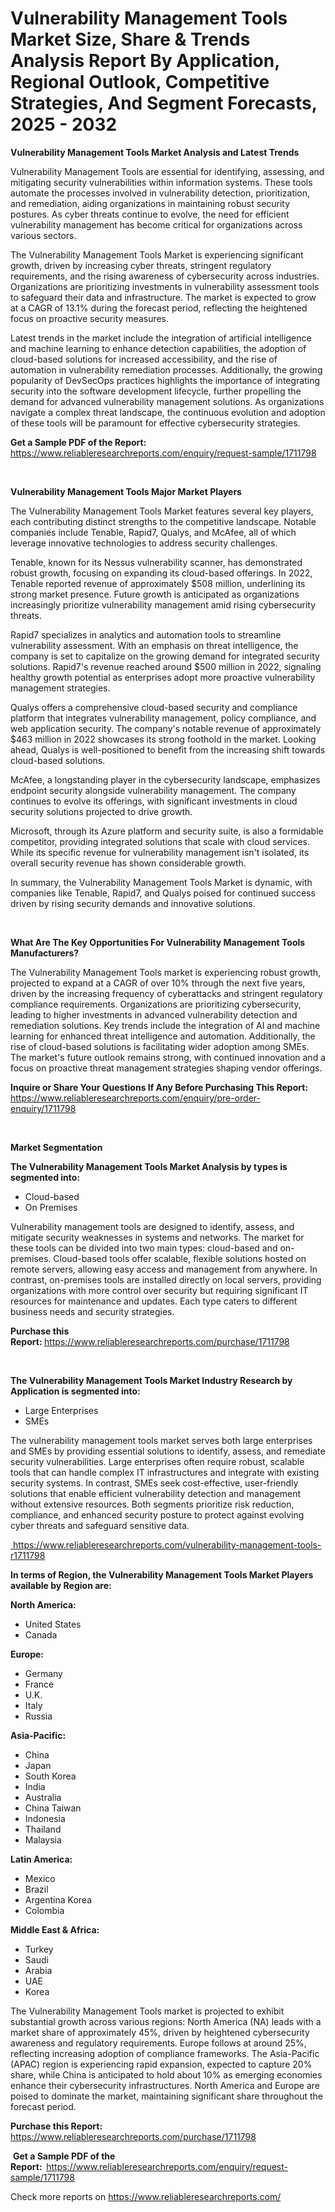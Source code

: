 <p><h1>Vulnerability Management Tools Market Size, Share & Trends Analysis Report By Application, Regional Outlook, Competitive Strategies, And Segment Forecasts, 2025 - 2032</h1></p><p><strong>Vulnerability Management Tools Market Analysis and Latest Trends</strong></p>
<p><p>Vulnerability Management Tools are essential for identifying, assessing, and mitigating security vulnerabilities within information systems. These tools automate the processes involved in vulnerability detection, prioritization, and remediation, aiding organizations in maintaining robust security postures. As cyber threats continue to evolve, the need for efficient vulnerability management has become critical for organizations across various sectors.</p><p>The Vulnerability Management Tools Market is experiencing significant growth, driven by increasing cyber threats, stringent regulatory requirements, and the rising awareness of cybersecurity across industries. Organizations are prioritizing investments in vulnerability assessment tools to safeguard their data and infrastructure. The market is expected to grow at a CAGR of 13.1% during the forecast period, reflecting the heightened focus on proactive security measures.</p><p>Latest trends in the market include the integration of artificial intelligence and machine learning to enhance detection capabilities, the adoption of cloud-based solutions for increased accessibility, and the rise of automation in vulnerability remediation processes. Additionally, the growing popularity of DevSecOps practices highlights the importance of integrating security into the software development lifecycle, further propelling the demand for advanced vulnerability management solutions. As organizations navigate a complex threat landscape, the continuous evolution and adoption of these tools will be paramount for effective cybersecurity strategies.</p></p>
<p><strong>Get a Sample PDF of the Report:&nbsp;</strong> <a href="https://www.reliableresearchreports.com/enquiry/request-sample/1711798?utm_campaign=2002&utm_medium=2&utm_source=Github&utm_content=ia&utm_term=11012025&utm_id=vulnerability-management-tools">https://www.reliableresearchreports.com/enquiry/request-sample/1711798</a></p>
<p>&nbsp;</p>
<p><strong>Vulnerability Management Tools Major Market Players</strong></p>
<p><p>The Vulnerability Management Tools Market features several key players, each contributing distinct strengths to the competitive landscape. Notable companies include Tenable, Rapid7, Qualys, and McAfee, all of which leverage innovative technologies to address security challenges.</p><p>Tenable, known for its Nessus vulnerability scanner, has demonstrated robust growth, focusing on expanding its cloud-based offerings. In 2022, Tenable reported revenue of approximately $508 million, underlining its strong market presence. Future growth is anticipated as organizations increasingly prioritize vulnerability management amid rising cybersecurity threats.</p><p>Rapid7 specializes in analytics and automation tools to streamline vulnerability assessment. With an emphasis on threat intelligence, the company is set to capitalize on the growing demand for integrated security solutions. Rapid7's revenue reached around $500 million in 2022, signaling healthy growth potential as enterprises adopt more proactive vulnerability management strategies.</p><p>Qualys offers a comprehensive cloud-based security and compliance platform that integrates vulnerability management, policy compliance, and web application security. The company's notable revenue of approximately $463 million in 2022 showcases its strong foothold in the market. Looking ahead, Qualys is well-positioned to benefit from the increasing shift towards cloud-based solutions.</p><p>McAfee, a longstanding player in the cybersecurity landscape, emphasizes endpoint security alongside vulnerability management. The company continues to evolve its offerings, with significant investments in cloud security solutions projected to drive growth.</p><p>Microsoft, through its Azure platform and security suite, is also a formidable competitor, providing integrated solutions that scale with cloud services. While its specific revenue for vulnerability management isn't isolated, its overall security revenue has shown considerable growth.</p><p>In summary, the Vulnerability Management Tools Market is dynamic, with companies like Tenable, Rapid7, and Qualys poised for continued success driven by rising security demands and innovative solutions.</p></p>
<p>&nbsp;</p>
<p><strong>What Are The Key Opportunities For Vulnerability Management Tools Manufacturers?</strong></p>
<p><p>The Vulnerability Management Tools market is experiencing robust growth, projected to expand at a CAGR of over 10% through the next five years, driven by the increasing frequency of cyberattacks and stringent regulatory compliance requirements. Organizations are prioritizing cybersecurity, leading to higher investments in advanced vulnerability detection and remediation solutions. Key trends include the integration of AI and machine learning for enhanced threat intelligence and automation. Additionally, the rise of cloud-based solutions is facilitating wider adoption among SMEs. The market's future outlook remains strong, with continued innovation and a focus on proactive threat management strategies shaping vendor offerings.</p></p>
<p><strong>Inquire or Share Your Questions If Any Before Purchasing This Report:</strong> <a href="https://www.reliableresearchreports.com/enquiry/pre-order-enquiry/1711798?utm_campaign=2002&utm_medium=2&utm_source=Github&utm_content=ia&utm_term=11012025&utm_id=vulnerability-management-tools">https://www.reliableresearchreports.com/enquiry/pre-order-enquiry/1711798</a></p>
<p>&nbsp;</p>
<p><strong>Market Segmentation</strong></p>
<p><strong>The Vulnerability Management Tools Market Analysis by types is segmented into:</strong></p>
<p><ul><li>Cloud-based</li><li>On Premises</li></ul></p>
<p><p>Vulnerability management tools are designed to identify, assess, and mitigate security weaknesses in systems and networks. The market for these tools can be divided into two main types: cloud-based and on-premises. Cloud-based tools offer scalable, flexible solutions hosted on remote servers, allowing easy access and management from anywhere. In contrast, on-premises tools are installed directly on local servers, providing organizations with more control over security but requiring significant IT resources for maintenance and updates. Each type caters to different business needs and security strategies.</p></p>
<p><strong>Purchase this Report:&nbsp;</strong><a href="https://www.reliableresearchreports.com/purchase/1711798?utm_campaign=2002&utm_medium=2&utm_source=Github&utm_content=ia&utm_term=11012025&utm_id=vulnerability-management-tools">https://www.reliableresearchreports.com/purchase/1711798</a></p>
<p>&nbsp;</p>
<p><strong>The Vulnerability Management Tools Market Industry Research by Application is segmented into:</strong></p>
<p><ul><li>Large Enterprises</li><li>SMEs</li></ul></p>
<p><p>The vulnerability management tools market serves both large enterprises and SMEs by providing essential solutions to identify, assess, and remediate security vulnerabilities. Large enterprises often require robust, scalable tools that can handle complex IT infrastructures and integrate with existing security systems. In contrast, SMEs seek cost-effective, user-friendly solutions that enable efficient vulnerability detection and management without extensive resources. Both segments prioritize risk reduction, compliance, and enhanced security posture to protect against evolving cyber threats and safeguard sensitive data.</p></p>
<p><a href="https://www.reliableresearchreports.com/vulnerability-management-tools-r1711798?utm_campaign=2002&utm_medium=2&utm_source=Github&utm_content=ia&utm_term=11012025&utm_id=vulnerability-management-tools">&nbsp;https://www.reliableresearchreports.com/vulnerability-management-tools-r1711798</a></p>
<p><strong>In terms of Region, the Vulnerability Management Tools Market Players available by Region are:</strong></p>
<p>
    <p> <strong> North America: </strong>
        <ul>
            <li>United States</li>
            <li>Canada</li>
        </ul>
        </p> 
    <p> <strong> Europe: </strong>
        <ul>
            <li>Germany</li>
            <li>France</li>
            <li>U.K.</li>
            <li>Italy</li>
            <li>Russia</li>
        </ul>
        </p> 
    <p> <strong> Asia-Pacific: </strong>
        <ul>
            <li>China</li>
            <li>Japan</li>
            <li>South Korea</li>
            <li>India</li>
            <li>Australia</li>
            <li>China Taiwan</li>
            <li>Indonesia</li>
            <li>Thailand</li>
            <li>Malaysia</li>
        </ul>
        </p> 
    <p> <strong> Latin America: </strong>
        <ul>
            <li>Mexico</li>
            <li>Brazil</li>
            <li>Argentina Korea</li>
            <li>Colombia</li>
        </ul>
        </p> 
    <p> <strong> Middle East & Africa: </strong>
        <ul>
            <li>Turkey</li>
            <li>Saudi</li>
            <li>Arabia</li>
            <li>UAE</li>
            <li>Korea</li>
        </ul>
    </p>
    </p>
<p><p>The Vulnerability Management Tools market is projected to exhibit substantial growth across various regions: North America (NA) leads with a market share of approximately 45%, driven by heightened cybersecurity awareness and regulatory requirements. Europe follows at around 25%, reflecting increasing adoption of compliance frameworks. The Asia-Pacific (APAC) region is experiencing rapid expansion, expected to capture 20% share, while China is anticipated to hold about 10% as emerging economies enhance their cybersecurity infrastructures. North America and Europe are poised to dominate the market, maintaining significant share throughout the forecast period.</p></p>
<p><strong>Purchase this Report: </strong><a href="https://www.reliableresearchreports.com/purchase/1711798?utm_campaign=2002&utm_medium=2&utm_source=Github&utm_content=ia&utm_term=11012025&utm_id=vulnerability-management-tools">https://www.reliableresearchreports.com/purchase/1711798</a></p>
<p>&nbsp;<strong>Get a Sample PDF of the Report:&nbsp;&nbsp;</strong><a href="https://www.reliableresearchreports.com/enquiry/request-sample/1711798?utm_campaign=2002&utm_medium=2&utm_source=Github&utm_content=ia&utm_term=11012025&utm_id=vulnerability-management-tools">https://www.reliableresearchreports.com/enquiry/request-sample/1711798</a></p>
<p><strong></strong></p>
<p>Check more reports on <a href="https://www.reliableresearchreports.com/?utm_campaign=2002&utm_medium=2&utm_source=Github&utm_content=ia&utm_term=11012025&utm_id=vulnerability-management-tools">https://www.reliableresearchreports.com/</a></p>